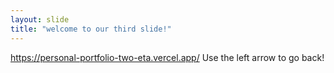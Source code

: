 ```yaml
---
layout: slide
title: "welcome to our third slide!"
---
```

https://personal-portfolio-two-eta.vercel.app/
Use the left arrow to go back!
